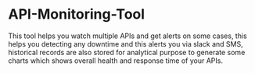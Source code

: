 # API-Monitoring-Tool
This tool helps you watch multiple APIs and get alerts on some cases, this helps you detecting any downtime and this alerts you via slack and SMS, historical records are also stored for analytical purpose to generate some charts which shows overall health and response time of your APIs.